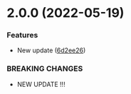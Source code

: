 # 2.0.0 (2022-05-19)


### Features

* New update ([6d2ee26](https://github.com/Supersalt/APT3/commit/6d2ee265130de4dd4285403554c6b242a1ff3114))


### BREAKING CHANGES

* NEW UPDATE !!!



